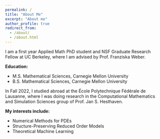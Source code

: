 ```yaml
---
permalink: /
title: "About Me"
excerpt: "About me"
author_profile: true
redirect_from: 
  - /about/
  - /about.html
---
```


I am a first year Applied Math PhD student and NSF Graduate Research Fellow at UC Berkeley, where I am advised by Prof. Franziska Weber. 

**Education:**
* M.S. Mathematical Sciences, Carnegie Mellon University
* B.S. Mathematical Sciences, Carnegie Mellon University

In Fall 2022, I studied abroad at the École Polytechnique Fédérale de Lausanne, where I was doing research in the Computational Mathematics and Simulation Sciences group of Prof. Jan S. Hesthaven.

**My interests include:**
- Numerical Methods for PDEs
- Structure-Preserving Reduced Order Models
- Theoretical Machine Learning

